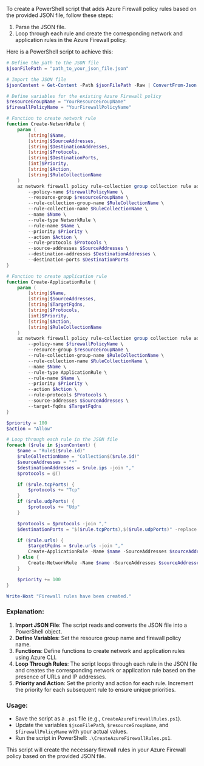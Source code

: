 To create a PowerShell script that adds Azure Firewall policy rules based on the provided JSON file, follow these steps:

1. Parse the JSON file.
2. Loop through each rule and create the corresponding network and application rules in the Azure Firewall policy.

Here is a PowerShell script to achieve this:

```powershell
# Define the path to the JSON file
$jsonFilePath = "path_to_your_json_file.json"

# Import the JSON file
$jsonContent = Get-Content -Path $jsonFilePath -Raw | ConvertFrom-Json

# Define variables for the existing Azure Firewall policy
$resourceGroupName = "YourResourceGroupName"
$firewallPolicyName = "YourFirewallPolicyName"

# Function to create network rule
function Create-NetworkRule {
    param (
        [string]$Name,
        [string]$SourceAddresses,
        [string]$DestinationAddresses,
        [string]$Protocols,
        [string]$DestinationPorts,
        [int]$Priority,
        [string]$Action,
        [string]$RuleCollectionName
    )
    az network firewall policy rule-collection group collection rule add \
        --policy-name $firewallPolicyName \
        --resource-group $resourceGroupName \
        --rule-collection-group-name $RuleCollectionName \
        --rule-collection-name $RuleCollectionName \
        --name $Name \
        --rule-type NetworkRule \
        --rule-name $Name \
        --priority $Priority \
        --action $Action \
        --rule-protocols $Protocols \
        --source-addresses $SourceAddresses \
        --destination-addresses $DestinationAddresses \
        --destination-ports $DestinationPorts
}

# Function to create application rule
function Create-ApplicationRule {
    param (
        [string]$Name,
        [string]$SourceAddresses,
        [string]$TargetFqdns,
        [string]$Protocols,
        [int]$Priority,
        [string]$Action,
        [string]$RuleCollectionName
    )
    az network firewall policy rule-collection group collection rule add \
        --policy-name $firewallPolicyName \
        --resource-group $resourceGroupName \
        --rule-collection-group-name $RuleCollectionName \
        --rule-collection-name $RuleCollectionName \
        --name $Name \
        --rule-type ApplicationRule \
        --rule-name $Name \
        --priority $Priority \
        --action $Action \
        --rule-protocols $Protocols \
        --source-addresses $SourceAddresses \
        --target-fqdns $TargetFqdns
}

$priority = 100
$action = "Allow"

# Loop through each rule in the JSON file
foreach ($rule in $jsonContent) {
    $name = "Rule$($rule.id)"
    $ruleCollectionName = "Collection$($rule.id)"
    $sourceAddresses = "*"
    $destinationAddresses = $rule.ips -join ","
    $protocols = @()

    if ($rule.tcpPorts) {
        $protocols += "Tcp"
    }
    if ($rule.udpPorts) {
        $protocols += "Udp"
    }

    $protocols = $protocols -join ","
    $destinationPorts = "$($rule.tcpPorts),$($rule.udpPorts)" -replace " ", ""

    if ($rule.urls) {
        $targetFqdns = $rule.urls -join ","
        Create-ApplicationRule -Name $name -SourceAddresses $sourceAddresses -TargetFqdns $targetFqdns -Protocols $protocols -Priority $priority -Action $action -RuleCollectionName $ruleCollectionName
    } else {
        Create-NetworkRule -Name $name -SourceAddresses $sourceAddresses -DestinationAddresses $destinationAddresses -Protocols $protocols -DestinationPorts $destinationPorts -Priority $priority -Action $action -RuleCollectionName $ruleCollectionName
    }

    $priority += 100
}

Write-Host "Firewall rules have been created."
```

### Explanation:
1. **Import JSON File**: The script reads and converts the JSON file into a PowerShell object.
2. **Define Variables**: Set the resource group name and firewall policy name.
3. **Functions**: Define functions to create network and application rules using Azure CLI.
4. **Loop Through Rules**: The script loops through each rule in the JSON file and creates the corresponding network or application rule based on the presence of URLs and IP addresses.
5. **Priority and Action**: Set the priority and action for each rule. Increment the priority for each subsequent rule to ensure unique priorities.

### Usage:
- Save the script as a `.ps1` file (e.g., `CreateAzureFirewallRules.ps1`).
- Update the variables `$jsonFilePath`, `$resourceGroupName`, and `$firewallPolicyName` with your actual values.
- Run the script in PowerShell: `.\CreateAzureFirewallRules.ps1`.

This script will create the necessary firewall rules in your Azure Firewall policy based on the provided JSON file.
